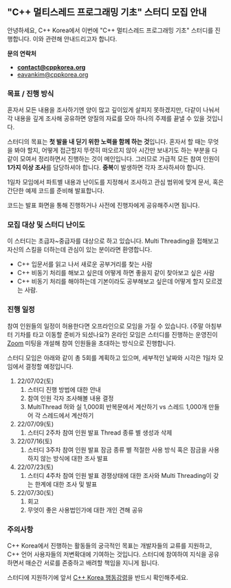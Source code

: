 
## "C++ 멀티스레드 프로그래밍 기초" 스터디 모집 안내

안녕하세요, C++ Korea에서 이번에 "C++ 멀티스레드 프로그래밍 기초" 스터디를 진행합니다. 이와 관련해 안내드리고자 합니다.

**문의 연락처**

* **[contact@cppkorea.org](mailto:contact@cppkorea.org)**
* [eavankim@cppkorea.org](mailto:eavankim@cppkorea.org)

### 목표 / 진행 방식

혼자서 모든 내용을 조사하기엔 양이 많고 깊이있게 살피지 못하겠지만,
다같이 나눠서 각 내용을 깊게 조사해 공유하면 양질의 자료를 모아 하나의 주제를 끝낼 수 있을 것입니다.

스터디의 목표는 **첫 발을 내 딛기 위한 노력을 함께 하는 것**입니다.
혼자서 할 때는 무엇을 봐야 할지, 어떻게 접근할지 뚜렷히 떠오르지 않아 시간만 보내기도 하는 부분을 다 같이 모여서 정리하면서 진행하는 것이 메인입니다.
그러므로 가급적 모든 참여 인원이 **1가지 이상 조사**를 담당하셔야 합니다.
**중복**이 발생하면 각자 조사하셔야 합니다.

1일차 모임에서 파트별 내용과 난이도를 지정해서 조사하고 관심 범위에 맞게 문서, 혹은 간단한 예제 코드를 준비해 발표합니다.

코드는 발표 화면을 통해 진행하거나 사전에 진행자에게 공유해주시면 됩니다.

### 모집 대상 및 스터디 난이도

이 스터디는 초급자~중급자를 대상으로 하고 있습니다.
Multi Threading을 접해보고 자신의 스킬을 더하는데 관심이 있는 분이라면 환영합니다.

* C++ 입문서를 읽고 나서 새로운 공부거리를 찾는 사람
* C++ 비동기 처리를 해보고 싶은데 어떻게 하면 좋을지 같이 찾아보고 싶은 사람
* C++ 비동기 처리를 해야하는데 기본이라도 공부해보고 싶은데 어떻게 할지 모르겠는 사람.

### 진행 일정

참여 인원들의 일정이 허용한다면 오프라인으로 모임을 가질 수 있습니다.
(주말 아침부터 기차를 타고 이동할 준비가 되셨나요?)
온라인 모임은 스터디를 진행하는 운영진이 [Zoom](https://zoom.us/) 미팅을 개설해 참여 인원들을 초대하는 방식으로 진행합니다.

스터디 모임은 아래와 같이 총 5회를 계획하고 있으며, 세부적인 날짜와 시각은 1일차 모임에서 결정할 예정입니다.

1. 22/07/02(토)
    1. 스터디 진행 방법에 대한 안내
    2. 참여 인원 각자 조사해볼 내용 결정
    3. MultiThread 허와 실
        1,000회 반복문에서 계산하기 vs 스레드 1,000개 만들어 각 스레드에서 계산하기
2. 22/07/09(토)
    1. 스터디 2주차 참여 인원 발표
        Thread 종류 별 생성과 삭제
3. 22/07/16(토)
    1. 스터디 3주차 참여 인원 발표
        잠금 종류 별 적절한 사용 방식 혹은 잠금을 사용하지 않는 방식에 대한 조사 발표
4. 22/07/23(토)
    1. 스터디 4주차 참여 인원 발표
        경쟁상태에 대한 조사와 Multi Threading이 갖는 한계에 대한 조사 및 발표
5. 22/07/30(토)
    1. 회고
    2. 무엇이 좋은 사용법인가에 대한 개인 견해 공유

### 주의사항

C++ Korea에서 진행하는 활동들의 궁극적인 목표는 개발자들의 교류를 지원하고, C++ 언어 사용자들의 저변확대에 기여하는 것입니다.
스터디에 참여하여 지식을 공유하면서 매순간 서로를 존중하고 배려할 책임을 지니게 됩니다.

스터디에 지원하기에 앞서 [C++ Korea 행동강령](https://github.com/cppkorea/codeofconduct)을 반드시 확인해주세요.